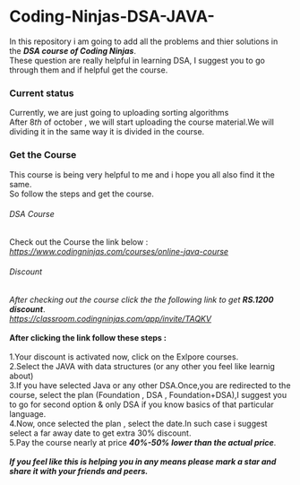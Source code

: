 # Coding-Ninjas-DSA-JAVA-
In this repository i am going to add all the problems and thier solutions in the ***DSA course of Coding Ninjas***.</br>
These question are really helpful in learning DSA, I suggest you to go through them and if helpful get the course.
### Current status
Currently, we are just going to uploading sorting algorithms</br>
After 8*th* of october , we will start uploading the course material.We will dividing it in the same way it is divided in the course.</br>
### Get the Course 
This course is being very helpful to me and i hope you all also find it the same.</br>So follow the steps and get the course.</br>
###### DSA Course
Check out the Course the link below : </br>
*https://www.codingninjas.com/courses/online-java-course*
###### Discount 
*After checking out the course click the the following link to get **RS.1200 discount***.</br>
*https://classroom.codingninjas.com/app/invite/TAQKV* </br></br>
**After clicking the link follow these steps :**</br></br>
1.Your discount is activated now, click on the Exlpore courses.</br>
2.Select the JAVA with data structures (or any other you feel like learnig about)</br>
3.If you have selected Java or any other DSA.Once,you are redirected to the course, select the plan (Foundation , DSA , Foundation+DSA),I suggest you to go for 
second option & only DSA if you know basics of that particular language.</br>
4.Now, once selected the plan , select the date.In such case i suggest select a far away date to get extra 30% discount.</br>
5.Pay the course nearly at price ***40%-50% lower than the actual price***.</br>
</br>
***If you feel like this is helping you in any means please mark a star and share it with your friends and peers.***
